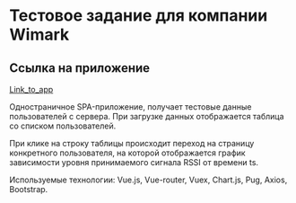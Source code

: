 # Тестовое задание для компании Wimark

## Ссылка на приложение

[Link_to_app](http://wimark-test.surge.sh/)

Одностраничное SPA-приложение, получает тестовые данные пользователей с сервера.
При загрузке данных отображается таблица со списком пользователей.

При клике на строку таблицы происходит переход на страницу конкретного пользователя, на которой отображается график зависимости уровня принимаемого сигнала RSSI от времени ts.

Используемые технологии: Vue.js, Vue-router, Vuex, Chart.js, Pug, Axios, Bootstrap.



